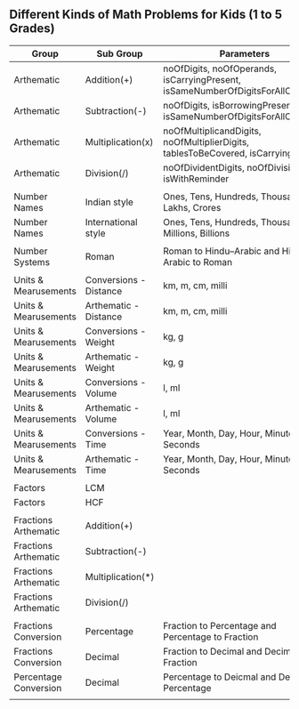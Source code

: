 ## Different Kinds of Math Problems for Kids (1 to 5 Grades)

|      Group           |     Sub Group          |                                     Parameters                                      |
|----------------------|------------------------|-------------------------------------------------------------------------------------|
| Arthematic           | Addition(+)            | noOfDigits, noOfOperands, isCarryingPresent, isSameNumberOfDigitsForAllOperands     |
| Arthematic           | Subtraction(-)         | noOfDigits, isBorrowingPresent, isSameNumberOfDigitsForAllOperands                  |
| Arthematic           | Multiplication(x)      | noOfMultiplicandDigits, noOfMultiplierDigits, tablesToBeCovered, isCarryingPresent  |
| Arthematic           | Division(/)            | noOfDividentDigits, noOfDivisiorDigits, isWithReminder                              |
|                      |                        |                                                                                     |
| Number Names         | Indian style           | Ones, Tens, Hundreds, Thousands, Lakhs, Crores                                      |
| Number Names         | International style    | Ones, Tens, Hundreds, Thousands, Millions, Billions                                 |
|                      |                        |                                                                                     |
| Number Systems       | Roman                  | Roman to Hindu–Arabic and Hindu–Arabic to Roman                                     |
|                      |                        |                                                                                     |
| Units & Mearusements | Conversions - Distance | km, m, cm, milli                                                                    |
| Units & Mearusements | Arthematic - Distance  | km, m, cm, milli                                                                    |
| Units & Mearusements | Conversions - Weight   | kg, g                                                                              |
| Units & Mearusements | Arthematic - Weight    | kg, g                                                                              |
| Units & Mearusements | Conversions - Volume   | l, ml                                                                              |
| Units & Mearusements | Arthematic - Volume    | l, ml                                                                              |
| Units & Mearusements | Conversions - Time     | Year, Month, Day, Hour, Minute, Seconds                                            |
| Units & Mearusements | Arthematic - Time      | Year, Month, Day, Hour, Minute, Seconds                                            |
|                      |                        |                                                                                     |
| Factors              | LCM                    |                                                                                     |
| Factors              | HCF                    |                                                                                     |
|                      |                        |                                                                                     |
| Fractions Arthematic | Addition(+)            |                                                                                     |
| Fractions Arthematic | Subtraction(-)         |                                                                                     |
| Fractions Arthematic | Multiplication(*)      |                                                                                     |
| Fractions Arthematic | Division(/)            |                                                                                     |
|                      |                        |                                                                                     |
| Fractions Conversion | Percentage             | Fraction to Percentage and Percentage to Fraction                                   |
| Fractions Conversion | Decimal                | Fraction to Decimal and Decimal to Fraction                                         |
| Percentage Conversion| Decimal                | Percentage to Deicmal and Decimal to Percentage                                     |
|                      |                        |                                                                                     |

